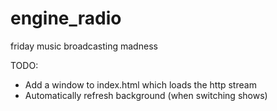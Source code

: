 # engine_radio
friday music broadcasting madness

TODO: 
- Add a window to index.html which loads the http stream
- Automatically refresh background (when switching shows)
